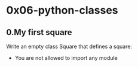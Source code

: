 <h1>0x06-python-classes</h1>

<h2>0.My first square</h2>
Write an empty class Square that defines a square:
<ul>
	<li>You are not allowed to import any module</li>
</ul>
